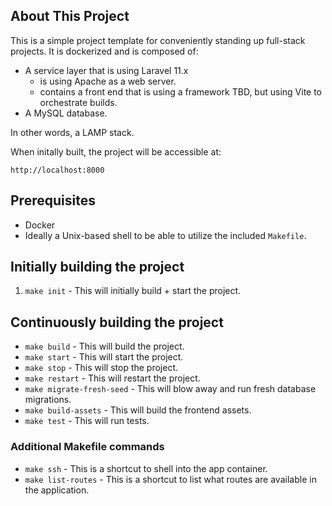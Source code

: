 ## About This Project

This is a simple project template for conveniently standing up full-stack projects. It is dockerized and is composed of:

- A service layer that is using Laravel 11.x
  - is using Apache as a web server.
  - contains a front end that is using a framework TBD, but using Vite to orchestrate builds.
- A MySQL database.

In other words, a LAMP stack.

When initally built, the project will be accessible at:

```apacheconf
http://localhost:8000
```

## Prerequisites

- Docker
- Ideally a Unix-based shell to be able to utilize the included `Makefile`.

## Initially building the project

1. `make init` - This will initially build + start the project.

## Continuously building the project

- `make build` - This will build the project.
- `make start` - This will start the project.
- `make stop` - This will stop the project.
- `make restart` - This will restart the project.
- `make migrate-fresh-seed` - This will blow away and run fresh database migrations.
- `make build-assets` - This will build the frontend assets.
- `make test` - This will run tests.

### Additional Makefile commands

- `make ssh` - This is a shortcut to shell into the app container.
- `make list-routes` - This is a shortcut to list what routes are available in the application.
